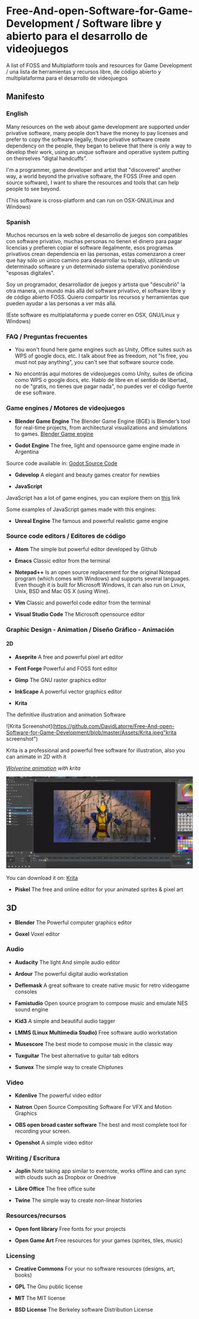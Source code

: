 # Free-And-open-Software-for-Game-Development / Software libre y abierto para el desarrollo de videojuegos

A list of FOSS and Multiplatform tools and resources for Game Development / una lista de herramientas y recursos libre, de código abierto y multiplataforma para el desarrollo de videojuegos

## Manifesto

### English

Many resources on the web about game development are supported under privative software, many people don't have the money to pay licenses and prefer to copy the software ilegally, those privative software create dependency on the people, they began to believe that there is only a way to develop their work, using an unique software and operative system putting on theirselves "digtal handcuffs".

I'm a programmer, game developer and artist that "discovered" another way, a world beyond the privative software, the FOSS (Free and open source software), I want to share the resources and tools that can help people to see beyond.

(This software is cross-platform and can run on OSX-GNU/Linux and Windows)

### Spanish

Muchos recursos en la web sobre el desarrollo de juegos son compatibles con software privativo, muchas personas no tienen el dinero para pagar licencias y prefieren copiar el software ilegalmente, esos programas privativos crean dependencia en las personas, estas comenzaron a creer que hay sólo un único camino para desarrollar su trabajo, utilizando un determinado software y un determinado sistema operativo poniéndose "esposas digitales".

Soy un programador, desarrollador de juegos y artista que "descubrió" la otra manera, un mundo más allá del software privativo, el software libre y de código abierto FOSS. Quiero compartir los recursos y herramientas que pueden ayudar a las personas a ver más allá.

(Este software es multiplataforma y puede correr en OSX, GNU/Linux y Windows)

### FAQ / Preguntas frecuentes

* You won't found here game engines such as Unity, Office suites such as WPS of google docs, etc. I talk about free as freedom, not "Is free, you must not pay anything", you can't see that software source code.

* No encontrás aquí motores de videojuegos como Unity, suites de oficina como WPS o google docs, etc. Hablo de libre en el sentido de libertad, no de "gratis, no tienes que pagar nada", no puedes ver el código fuente de ese software.

### Game engines / Motores de videojuegos

* **Blender Game Engine**
The Blender Game Engine (BGE) is Blender’s tool for real-time projects, from architectural visualizations and simulations to games.
[Blender Game engine](https://docs.blender.org/manual/en/latest/game_engine/index.html)

* **Godot Engine**
The free, light and opensource game engine made in Argentina

Source code available in: [Godot Source Code](https://github.com/godotengine/godot)

* **Gdevelop**
A elegant and beauty games creator for newbies

* **JavaScript**

JavaScript has a lot of game engines, you can explore them on [this](https://github.com/collections/javascript-game-engines) link

Some examples of JavaScript games made with this engines:

* **Unreal Engine**
The famous and powerful realistic game engine

### Source code editors / Editores de código

* **Atom**
The simple but powerful editor developed by Github

* **Emacs**
  Classic editor from the terminal

* **Notepad++**
Is an open source replacement for the original Notepad program (which comes with Windows) and supports several languages. Even though it is built for Microsoft Windows, it can also run on Linux, Unix, BSD and Mac OS X (using Wine).

* **Vim**
  Classic and powerfol code editor from the terminal

* **Visual Studio Code**
The Microsoft opensource editor

### Graphic Design - Animation / Diseño Gráfico - Animación

#### 2D

* **Aseprite**
A free and powerful pixel art editor

* **Font Forge**
Powerful and FOSS font editor

* **Gimp**
The GNU raster graphics editor

* **InkScape**
A powerful vector graphics editor

* **Krita**

The definitive illustration and animation Software

![Krita Screenshot](https://github.com/DavidLatorre/Free-And-open-Software-for-Game-Development/blob/master/Assets/Krita.jpeg"krita screenshot")

Krita is a professional and powerful free software for illustration, also you can animate in 2D with it

*[Wolverine animation](https://www.youtube.com/watch?v=wCeIrwkvP68) with krita*

![Wolverine Animation Process](https://github.com/DavidLatorre/Free-And-open-Software-for-Game-Development/blob/master/Assets/krita_wolwerine_screenshot.jpeg "wolverine Animation Process")

You can download it on: [Krita](https://krita.org/)

* **Piskel**
The free and online editor for your animated sprites & pixel art

## 3D

* **Blender**
The Powerful computer graphics editor

* **Goxel**
Voxel editor

### Audio

* **Audacity**
The light And simple audio editor

* **Ardour**
The powerful digital audio workstation

* **Deflemask**
A great software to create native music for retro videogame consoles

* **Famistudio**
Open source program to compose music and emulate NES sound engine

* **Kid3**
A simple and beautiful audio tagger

* **LMMS (Linux Multimedia Studio)**
Free software audio workstation

* **Musescore**
The best mode to compose music in the classic way

* **Tuxguitar**
The best alternative to guitar tab editors

* **Sunvox**
The simple way to create Chiptunes

### Video

* **Kdenlive** The powerful video editor

* **Natron** Open Source Compositing Software For VFX and Motion Graphics

* **OBS open broad caster software**
The best and most complete tool for recording your screen.

* **Openshot** A simple video editor

### Writing / Escritura

* **Joplin**
Note taking app similar to evernote, works offline and can sync with clouds such as Dropbox or Onedrive

* **Libre Office**
The free office suite

* **Twine**
The simple way to create non-linear histories

### Resources/recursos

* **Open font library**
Free fonts for your projects

* **Open Game Art**
Free resources for your games (sprites, tiles, music)

### Licensing

* **Creative Commons**
For your no software resources (designs, art, books)

* **GPL**
The Gnu public license

* **MIT**
The MIT license

* **BSD License**
The Berkeley software Distribution License
